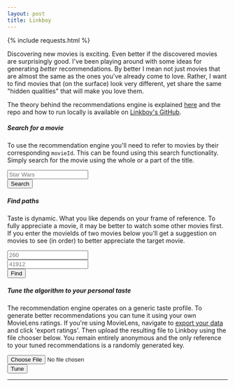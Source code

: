 ```yaml
---
layout: post
title: Linkboy
---
```


{% include requests.html %}

Discovering new movies is exciting. Even better if the discovered movies are surprisingly good. I've been playing around with some ideas for generating _better_ recommendations.
By better I mean not just movies that are almost the same as the ones you've already come to love. Rather, I want to find movies that (on the surface) look very different, yet 
share the same "hidden qualities" that will make you love them.

The theory behind the recommendations engine is explained [here](https://github.com/manstegling/linkboy/blob/master/doc/DOCUMENTATION.md) and the repo and how to run
locally is available on [Linkboy's GitHub](https://github.com/manstegling/linkboy).


##### Search for a movie

To use the recommendation engine you'll need to refer to movies by their corresponding `movieId`. This can be found using this search functionality.
Simply search for the movie using the whole or a part of the title.

<div>
  <div class="row">
    <div class="col-md-12 col-lg-8">
      <input type="text" class="form-control" id="query-input" placeholder="Star Wars" onkeydown="enterFindMovie(this)">
    </div>
    <div class="col-md-2 col-lg-1">
	  <button type="submit" class="btn btn-primary" id="query-button" onclick="findMovie()">Search</button>
	</div>
  </div>
</div>

<div class="overflow-auto p-3 bg-light" style="max-height: 260px;" id="searchResult"></div>

##### Find paths

Taste is dynamic. What you like depends on your frame of reference. To fully appreciate a movie, it may be better to watch some other movies first. If you enter the movieIds of two
movies below you'll get a suggestion on movies to see (in order) to better appreciate the target movie.


<div>
  <div class="row">
    <div class="col-md-12 col-lg-4">
      <input type="text" class="form-control" id="movieId1" placeholder="260">
    </div>
	<div class="col-md-12 col-lg-4">
      <input type="text" class="form-control" id="movieId2" placeholder="41912"><br>
	</div>
	<div class="col-md-4 col-lg-2">
	  <button type="submit" class="btn btn-primary" id="path-button" onclick="postFindPath()">Find</button>
	</div>
  </div>
</div>

<div id="pathResult"></div>

##### Tune the algorithm to your personal taste

The recommendation engine operates on a generic taste profile. To generate better recommendations you can tune it using your own MovieLens ratings. If you're using MovieLens,
navigate to [export your data](https://movielens.org/profile/settings/import-export) and click 'export ratings'. Then upload the resulting file to Linkboy using the file chooser below. You remain entirely
anonymous and the only reference to your tuned recommendations is a randomly generated key.

<div>
  <form onsubmit="return postRatings(this)">
    <div class="row">
      <div class="col-md-12 col-lg-8">
        <input class="form-control" type="file" id="f1">
      </div>
      <div class="col-md-2 col-lg-1">
        <button type="submit" class="btn btn-primary" id="b2">Tune</button>
      </div>
    </div>
  </form>
</div>


<hr class="hr" />

<div id="randomKey"></div>
